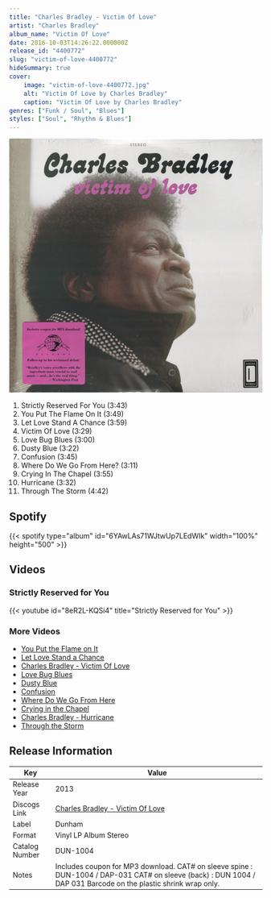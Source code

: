 ```yaml
---
title: "Charles Bradley - Victim Of Love"
artist: "Charles Bradley"
album_name: "Victim Of Love"
date: 2016-10-03T14:26:22.000000Z
release_id: "4400772"
slug: "victim-of-love-4400772"
hideSummary: true
cover:
    image: "victim-of-love-4400772.jpg"
    alt: "Victim Of Love by Charles Bradley"
    caption: "Victim Of Love by Charles Bradley"
genres: ["Funk / Soul", "Blues"]
styles: ["Soul", "Rhythm & Blues"]
---
```


![Victim Of Love by Charles Bradley](victim-of-love-4400772.jpg)

<!-- section break -->

1. Strictly Reserved For You (3:43)
2. You Put The Flame On It (3:49)
3. Let Love Stand A Chance (3:59)
4. Victim Of Love (3:29)
5. Love Bug Blues (3:00)
6. Dusty Blue (3:22)
7. Confusion (3:45)
8. Where Do We Go From Here? (3:11)
9. Crying In The Chapel (3:55)
10. Hurricane (3:32)
11. Through The Storm (4:42)

<!-- section break -->


## Spotify
{{< spotify type="album" id="6YAwLAs71WJtwUp7LEdWIk" width="100%" height="500" >}}



## Videos
### Strictly Reserved for You
{{< youtube id="8eR2L-KQSi4" title="Strictly Reserved for You" >}}<br>

### More Videos

- [You Put the Flame on It](https://www.youtube.com/watch?v=WU5-6OA19Dc)
- [Let Love Stand a Chance](https://www.youtube.com/watch?v=eCQiO_W-ruY)
- [Charles Bradley - Victim Of Love](https://www.youtube.com/watch?v=gxFYkoAFZAY)
- [Love Bug Blues](https://www.youtube.com/watch?v=3vPHQRg0LHM)
- [Dusty Blue](https://www.youtube.com/watch?v=Bo6RCh5NKNc)
- [Confusion](https://www.youtube.com/watch?v=8vXDxR7UYUQ)
- [Where Do We Go From Here](https://www.youtube.com/watch?v=oCcXHfVFpdM)
- [Crying in the Chapel](https://www.youtube.com/watch?v=8xyb-qoxFPU)
- [Charles Bradley - Hurricane](https://www.youtube.com/watch?v=z-zTw7TWWws)
- [Through the Storm](https://www.youtube.com/watch?v=o_HtSBU73bs)


## Release Information
|  Key           | Value                                                |
| ---------------| ---------------------------------------------------- |
| Release Year   | 2013                                   |
| Discogs Link   | [Charles Bradley - Victim Of Love](https://www.discogs.com/release/4400772-Charles-Bradley-Featuring-Menahan-Street-Band-Victim-Of-Love) |
| Label          | Dunham |
| Format         | Vinyl LP Album Stereo |
| Catalog Number | DUN-1004 |
| Notes | Includes coupon for MP3 download.  CAT# on sleeve spine : DUN-1004 / DAP-031 CAT# on sleeve (back) : DUN 1004 / DAP 031 Barcode on the plastic shrink wrap only. |